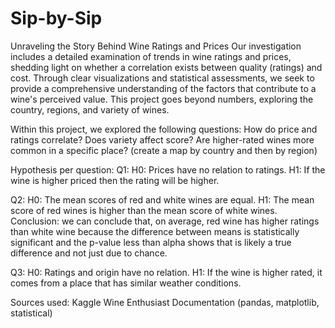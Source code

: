 # Sip-by-Sip
Unraveling the Story Behind Wine Ratings and Prices
Our investigation includes a detailed examination of trends in wine ratings and prices, shedding light on whether a correlation exists between quality (ratings) and cost. Through clear visualizations and statistical assessments, we seek to provide a comprehensive understanding of the factors that contribute to a wine's perceived value. This project goes beyond numbers, exploring the country, regions, and variety of wines.

Within this project, we explored the following questions: 
How do price and ratings correlate? 
Does variety affect score?
Are higher-rated wines more common in a specific place? (create a map by country and then by region) 

Hypothesis per question: 
Q1:
H0: Prices have no relation to ratings.
H1: If the wine is higher priced then the rating will be higher.

Q2:
H0: The mean scores of red and white wines are equal.
H1: The mean score of red wines is higher than the mean score of white wines.
Conclusion: we can conclude that, on average, red wine has higher ratings than white wine because the  difference between means is statistically significant and the p-value less than alpha shows that is likely a true difference and not just due to chance.

Q3:
H0: Ratings and origin have no relation.
H1: If the wine is higher rated, it comes from a place that has similar weather conditions.

Sources used:
Kaggle
Wine Enthusiast
Documentation (pandas, matplotlib, statistical)


